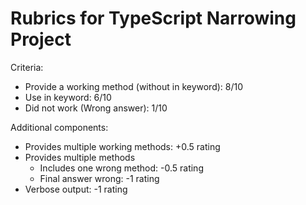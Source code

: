 # Rubrics for TypeScript Narrowing Project

Criteria:
- Provide a working method (without in keyword): 8/10
- Use in keyword: 6/10
- Did not work (Wrong answer): 1/10

Additional components:
- Provides multiple working methods: +0.5 rating
- Provides multiple methods
  - Includes one wrong method: -0.5 rating
  - Final answer wrong: -1 rating
- Verbose output: -1 rating
